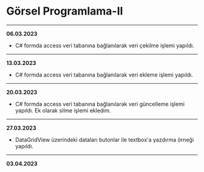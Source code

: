 # Görsel Programlama-II
--------------------------------------------------
**06.03.2023** 
- C# formda access veri tabanına bağlanılarak veri çekilme işlemi yapıldı.
--------------------------------------------------
**13.03.2023**
- C# formda access veri tabanına bağlanılarak veri ekleme işlemi yapıldı.
--------------------------------------------------
**20.03.2023**
- C# formda access veri tabanına bağlanılarak veri güncelleme işlemi yapıldı. Ek olarak silme işlemi ekledim.
--------------------------------------------------
**27.03.2023**
- DataGridView üzerindeki dataları butonlar ile textbox'a yazdırma örneği yapıldı.
--------------------------------------------------
**03.04.2023**